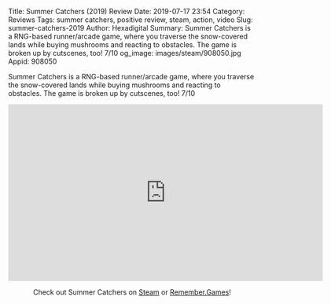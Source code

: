 Title: Summer Catchers (2019) Review
Date: 2019-07-17 23:54
Category: Reviews
Tags: summer catchers, positive review, steam, action, video
Slug: summer-catchers-2019
Author: Hexadigital
Summary: Summer Catchers is a RNG-based runner/arcade game, where you traverse the snow-covered lands while buying mushrooms and reacting to obstacles. The game is broken up by cutscenes, too! 7/10
og_image: images/steam/908050.jpg
Appid: 908050

Summer Catchers is a RNG-based runner/arcade game, where you traverse the snow-covered lands while buying mushrooms and reacting to obstacles. The game is broken up by cutscenes, too! 7/10

<center><iframe src="https://www.youtube.com/embed/F4IxMl4c3LQ?feature=oembed" allow="accelerometer; autoplay; encrypted-media; gyroscope; picture-in-picture" width="640" height="360" frameborder="0"></iframe>

Check out Summer Catchers on [Steam](https://store.steampowered.com/app/908050/?curator_clanid=34633900) or [Remember.Games](https://remember.games/game/2681/)!</center>